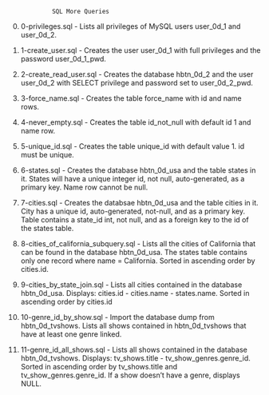 				SQL More Queries

0. 0-privileges.sql - Lists all privileges of MySQL users user_0d_1 and user_0d_2.

1. 1-create_user.sql - Creates the user user_0d_1 with full privileges and the password user_0d_1_pwd.

2. 2-create_read_user.sql - Creates the database hbtn_0d_2 and the user user_0d_2 with SELECT privilege and password set to user_0d_2_pwd.

3. 3-force_name.sql - Creates the table force_name with id and name rows.

4. 4-never_empty.sql - Creates the table id_not_null with default id 1 and name row.

5. 5-unique_id.sql - Creates the table unique_id with default value 1. id must be unique.

6. 6-states.sql - Creates the database hbtn_0d_usa and the table states in it. States will have a unique integer id, not null, auto-generated, as a primary key. Name row cannot be null.

7. 7-cities.sql - Creates the databsae hbtn_0d_usa and the table cities in it. City has a unique id, auto-generated, not-null, and as a primary key. Table contains a state_id int, not null, and as a foreign key to the id of the states table.

8. 8-cities_of_california_subquery.sql - Lists all the cities of California that can be found in the database hbtn_0d_usa. The states table contains only one record where name = California. Sorted in ascending order by cities.id.

9. 9-cities_by_state_join.sql - Lists all cities contained in the database hbtn_0d_usa. Displays: cities.id - cities.name - states.name. Sorted in ascending order by cities.id

10. 10-genre_id_by_show.sql - Import the database dump from hbtn_0d_tvshows. Lists all shows contained in hbtn_0d_tvshows that have at least one genre linked.

11. 11-genre_id_all_shows.sql - Lists all shows contained in the database hbtn_0d_tvshows. Displays: tv_shows.title - tv_show_genres.genre_id. Sorted in ascending order by tv_shows.title and tv_show_genres.genre_id. If a show doesn’t have a genre, displays NULL.
